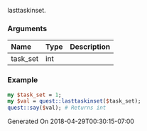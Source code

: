 lasttaskinset.
### Arguments
**Name**|**Type**|**Description**
:---|:---|:---
task_set|int|

### Example

```perl
my $task_set = 1;
my $val = quest::lasttaskinset($task_set);
quest::say($val); # Returns int
```


Generated On 2018-04-29T00:30:15-07:00